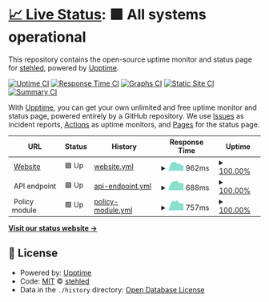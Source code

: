 # [📈 Live Status](https://status.cookierow.com): <!--live status--> **🟩 All systems operational**

This repository contains the open-source uptime monitor and status page for [stehled](https://status.cookierow.com), powered by [Upptime](https://github.com/upptime/upptime).

[![Uptime CI](https://github.com/stehled/cr-upptime/workflows/Uptime%20CI/badge.svg)](https://github.com/stehled/cr-upptime/actions?query=workflow%3A%22Uptime+CI%22)
[![Response Time CI](https://github.com/stehled/cr-upptime/workflows/Response%20Time%20CI/badge.svg)](https://github.com/stehled/cr-upptime/actions?query=workflow%3A%22Response+Time+CI%22)
[![Graphs CI](https://github.com/stehled/cr-upptime/workflows/Graphs%20CI/badge.svg)](https://github.com/stehled/cr-upptime/actions?query=workflow%3A%22Graphs+CI%22)
[![Static Site CI](https://github.com/stehled/cr-upptime/workflows/Static%20Site%20CI/badge.svg)](https://github.com/stehled/cr-upptime/actions?query=workflow%3A%22Static+Site+CI%22)
[![Summary CI](https://github.com/stehled/cr-upptime/workflows/Summary%20CI/badge.svg)](https://github.com/stehled/cr-upptime/actions?query=workflow%3A%22Summary+CI%22)

With [Upptime](https://upptime.js.org), you can get your own unlimited and free uptime monitor and status page, powered entirely by a GitHub repository. We use [Issues](https://github.com/stehled/cr-upptime/issues) as incident reports, [Actions](https://github.com/stehled/cr-upptime/actions) as uptime monitors, and [Pages](https://status.cookierow.com) for the status page.

<!--start: status pages-->
<!-- This summary is generated by Upptime (https://github.com/upptime/upptime) -->
<!-- Do not edit this manually, your changes will be overwritten -->
<!-- prettier-ignore -->
| URL | Status | History | Response Time | Uptime |
| --- | ------ | ------- | ------------- | ------ |
| <img alt="" src="https://icons.duckduckgo.com/ip3/www.cookierow.com.ico" height="13"> [Website](https://www.cookierow.com) | 🟩 Up | [website.yml](https://github.com/stehled/cr-upptime/commits/HEAD/history/website.yml) | <details><summary><img alt="Response time graph" src="./graphs/website/response-time-week.png" height="20"> 962ms</summary><br><a href="https://status.cookierow.com/history/website"><img alt="Response time 1033" src="https://img.shields.io/endpoint?url=https%3A%2F%2Fraw.githubusercontent.com%2Fstehled%2Fcr-upptime%2FHEAD%2Fapi%2Fwebsite%2Fresponse-time.json"></a><br><a href="https://status.cookierow.com/history/website"><img alt="24-hour response time 902" src="https://img.shields.io/endpoint?url=https%3A%2F%2Fraw.githubusercontent.com%2Fstehled%2Fcr-upptime%2FHEAD%2Fapi%2Fwebsite%2Fresponse-time-day.json"></a><br><a href="https://status.cookierow.com/history/website"><img alt="7-day response time 962" src="https://img.shields.io/endpoint?url=https%3A%2F%2Fraw.githubusercontent.com%2Fstehled%2Fcr-upptime%2FHEAD%2Fapi%2Fwebsite%2Fresponse-time-week.json"></a><br><a href="https://status.cookierow.com/history/website"><img alt="30-day response time 1014" src="https://img.shields.io/endpoint?url=https%3A%2F%2Fraw.githubusercontent.com%2Fstehled%2Fcr-upptime%2FHEAD%2Fapi%2Fwebsite%2Fresponse-time-month.json"></a><br><a href="https://status.cookierow.com/history/website"><img alt="1-year response time 1074" src="https://img.shields.io/endpoint?url=https%3A%2F%2Fraw.githubusercontent.com%2Fstehled%2Fcr-upptime%2FHEAD%2Fapi%2Fwebsite%2Fresponse-time-year.json"></a></details> | <details><summary><a href="https://status.cookierow.com/history/website">100.00%</a></summary><a href="https://status.cookierow.com/history/website"><img alt="All-time uptime 99.95%" src="https://img.shields.io/endpoint?url=https%3A%2F%2Fraw.githubusercontent.com%2Fstehled%2Fcr-upptime%2FHEAD%2Fapi%2Fwebsite%2Fuptime.json"></a><br><a href="https://status.cookierow.com/history/website"><img alt="24-hour uptime 100.00%" src="https://img.shields.io/endpoint?url=https%3A%2F%2Fraw.githubusercontent.com%2Fstehled%2Fcr-upptime%2FHEAD%2Fapi%2Fwebsite%2Fuptime-day.json"></a><br><a href="https://status.cookierow.com/history/website"><img alt="7-day uptime 100.00%" src="https://img.shields.io/endpoint?url=https%3A%2F%2Fraw.githubusercontent.com%2Fstehled%2Fcr-upptime%2FHEAD%2Fapi%2Fwebsite%2Fuptime-week.json"></a><br><a href="https://status.cookierow.com/history/website"><img alt="30-day uptime 99.95%" src="https://img.shields.io/endpoint?url=https%3A%2F%2Fraw.githubusercontent.com%2Fstehled%2Fcr-upptime%2FHEAD%2Fapi%2Fwebsite%2Fuptime-month.json"></a><br><a href="https://status.cookierow.com/history/website"><img alt="1-year uptime 99.88%" src="https://img.shields.io/endpoint?url=https%3A%2F%2Fraw.githubusercontent.com%2Fstehled%2Fcr-upptime%2FHEAD%2Fapi%2Fwebsite%2Fuptime-year.json"></a></details>
| <img alt="" src="https://icons.duckduckgo.com/ip3/null.ico" height="13"> API endpoint | 🟩 Up | [api-endpoint.yml](https://github.com/stehled/cr-upptime/commits/HEAD/history/api-endpoint.yml) | <details><summary><img alt="Response time graph" src="./graphs/api-endpoint/response-time-week.png" height="20"> 688ms</summary><br><a href="https://status.cookierow.com/history/api-endpoint"><img alt="Response time 769" src="https://img.shields.io/endpoint?url=https%3A%2F%2Fraw.githubusercontent.com%2Fstehled%2Fcr-upptime%2FHEAD%2Fapi%2Fapi-endpoint%2Fresponse-time.json"></a><br><a href="https://status.cookierow.com/history/api-endpoint"><img alt="24-hour response time 570" src="https://img.shields.io/endpoint?url=https%3A%2F%2Fraw.githubusercontent.com%2Fstehled%2Fcr-upptime%2FHEAD%2Fapi%2Fapi-endpoint%2Fresponse-time-day.json"></a><br><a href="https://status.cookierow.com/history/api-endpoint"><img alt="7-day response time 688" src="https://img.shields.io/endpoint?url=https%3A%2F%2Fraw.githubusercontent.com%2Fstehled%2Fcr-upptime%2FHEAD%2Fapi%2Fapi-endpoint%2Fresponse-time-week.json"></a><br><a href="https://status.cookierow.com/history/api-endpoint"><img alt="30-day response time 710" src="https://img.shields.io/endpoint?url=https%3A%2F%2Fraw.githubusercontent.com%2Fstehled%2Fcr-upptime%2FHEAD%2Fapi%2Fapi-endpoint%2Fresponse-time-month.json"></a><br><a href="https://status.cookierow.com/history/api-endpoint"><img alt="1-year response time 763" src="https://img.shields.io/endpoint?url=https%3A%2F%2Fraw.githubusercontent.com%2Fstehled%2Fcr-upptime%2FHEAD%2Fapi%2Fapi-endpoint%2Fresponse-time-year.json"></a></details> | <details><summary><a href="https://status.cookierow.com/history/api-endpoint">100.00%</a></summary><a href="https://status.cookierow.com/history/api-endpoint"><img alt="All-time uptime 99.95%" src="https://img.shields.io/endpoint?url=https%3A%2F%2Fraw.githubusercontent.com%2Fstehled%2Fcr-upptime%2FHEAD%2Fapi%2Fapi-endpoint%2Fuptime.json"></a><br><a href="https://status.cookierow.com/history/api-endpoint"><img alt="24-hour uptime 100.00%" src="https://img.shields.io/endpoint?url=https%3A%2F%2Fraw.githubusercontent.com%2Fstehled%2Fcr-upptime%2FHEAD%2Fapi%2Fapi-endpoint%2Fuptime-day.json"></a><br><a href="https://status.cookierow.com/history/api-endpoint"><img alt="7-day uptime 100.00%" src="https://img.shields.io/endpoint?url=https%3A%2F%2Fraw.githubusercontent.com%2Fstehled%2Fcr-upptime%2FHEAD%2Fapi%2Fapi-endpoint%2Fuptime-week.json"></a><br><a href="https://status.cookierow.com/history/api-endpoint"><img alt="30-day uptime 99.95%" src="https://img.shields.io/endpoint?url=https%3A%2F%2Fraw.githubusercontent.com%2Fstehled%2Fcr-upptime%2FHEAD%2Fapi%2Fapi-endpoint%2Fuptime-month.json"></a><br><a href="https://status.cookierow.com/history/api-endpoint"><img alt="1-year uptime 99.90%" src="https://img.shields.io/endpoint?url=https%3A%2F%2Fraw.githubusercontent.com%2Fstehled%2Fcr-upptime%2FHEAD%2Fapi%2Fapi-endpoint%2Fuptime-year.json"></a></details>
| <img alt="" src="https://icons.duckduckgo.com/ip3/null.ico" height="13"> Policy module | 🟩 Up | [policy-module.yml](https://github.com/stehled/cr-upptime/commits/HEAD/history/policy-module.yml) | <details><summary><img alt="Response time graph" src="./graphs/policy-module/response-time-week.png" height="20"> 757ms</summary><br><a href="https://status.cookierow.com/history/policy-module"><img alt="Response time 725" src="https://img.shields.io/endpoint?url=https%3A%2F%2Fraw.githubusercontent.com%2Fstehled%2Fcr-upptime%2FHEAD%2Fapi%2Fpolicy-module%2Fresponse-time.json"></a><br><a href="https://status.cookierow.com/history/policy-module"><img alt="24-hour response time 537" src="https://img.shields.io/endpoint?url=https%3A%2F%2Fraw.githubusercontent.com%2Fstehled%2Fcr-upptime%2FHEAD%2Fapi%2Fpolicy-module%2Fresponse-time-day.json"></a><br><a href="https://status.cookierow.com/history/policy-module"><img alt="7-day response time 757" src="https://img.shields.io/endpoint?url=https%3A%2F%2Fraw.githubusercontent.com%2Fstehled%2Fcr-upptime%2FHEAD%2Fapi%2Fpolicy-module%2Fresponse-time-week.json"></a><br><a href="https://status.cookierow.com/history/policy-module"><img alt="30-day response time 755" src="https://img.shields.io/endpoint?url=https%3A%2F%2Fraw.githubusercontent.com%2Fstehled%2Fcr-upptime%2FHEAD%2Fapi%2Fpolicy-module%2Fresponse-time-month.json"></a><br><a href="https://status.cookierow.com/history/policy-module"><img alt="1-year response time 750" src="https://img.shields.io/endpoint?url=https%3A%2F%2Fraw.githubusercontent.com%2Fstehled%2Fcr-upptime%2FHEAD%2Fapi%2Fpolicy-module%2Fresponse-time-year.json"></a></details> | <details><summary><a href="https://status.cookierow.com/history/policy-module">100.00%</a></summary><a href="https://status.cookierow.com/history/policy-module"><img alt="All-time uptime 99.95%" src="https://img.shields.io/endpoint?url=https%3A%2F%2Fraw.githubusercontent.com%2Fstehled%2Fcr-upptime%2FHEAD%2Fapi%2Fpolicy-module%2Fuptime.json"></a><br><a href="https://status.cookierow.com/history/policy-module"><img alt="24-hour uptime 100.00%" src="https://img.shields.io/endpoint?url=https%3A%2F%2Fraw.githubusercontent.com%2Fstehled%2Fcr-upptime%2FHEAD%2Fapi%2Fpolicy-module%2Fuptime-day.json"></a><br><a href="https://status.cookierow.com/history/policy-module"><img alt="7-day uptime 100.00%" src="https://img.shields.io/endpoint?url=https%3A%2F%2Fraw.githubusercontent.com%2Fstehled%2Fcr-upptime%2FHEAD%2Fapi%2Fpolicy-module%2Fuptime-week.json"></a><br><a href="https://status.cookierow.com/history/policy-module"><img alt="30-day uptime 99.95%" src="https://img.shields.io/endpoint?url=https%3A%2F%2Fraw.githubusercontent.com%2Fstehled%2Fcr-upptime%2FHEAD%2Fapi%2Fpolicy-module%2Fuptime-month.json"></a><br><a href="https://status.cookierow.com/history/policy-module"><img alt="1-year uptime 99.90%" src="https://img.shields.io/endpoint?url=https%3A%2F%2Fraw.githubusercontent.com%2Fstehled%2Fcr-upptime%2FHEAD%2Fapi%2Fpolicy-module%2Fuptime-year.json"></a></details>

<!--end: status pages-->

[**Visit our status website →**](https://status.cookierow.com)

## 📄 License

- Powered by: [Upptime](https://github.com/upptime/upptime)
- Code: [MIT](./LICENSE) © [stehled](https://status.cookierow.com)
- Data in the `./history` directory: [Open Database License](https://opendatacommons.org/licenses/odbl/1-0/)

